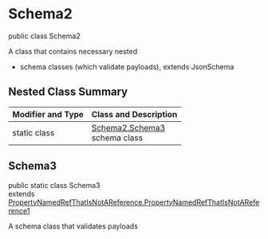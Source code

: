 # Schema2
public class Schema2

A class that contains necessary nested
- schema classes (which validate payloads), extends JsonSchema

## Nested Class Summary
| Modifier and Type | Class and Description |
| ----------------- | ---------------------- |
| static class | [Schema2.Schema3](#schema3)<br> schema class |

## Schema3
public static class Schema3<br>
extends [PropertyNamedRefThatIsNotAReference.PropertyNamedRefThatIsNotAReference1](../../../../../../components/schemas/PropertyNamedRefThatIsNotAReference.md#propertynamedrefthatisnotareference1)

A schema class that validates payloads
